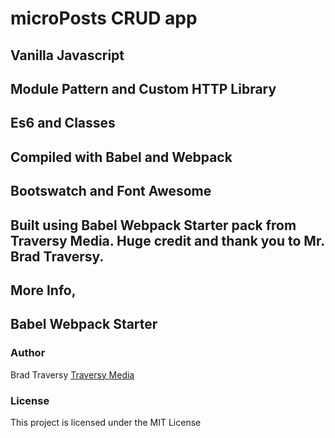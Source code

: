 # microPosts CRUD app 

## Vanilla Javascript

## Module Pattern and Custom HTTP Library

## Es6 and Classes

## Compiled with Babel and Webpack

## Bootswatch and Font Awesome

## Built using Babel Webpack Starter pack from Traversy Media.  Huge credit and thank you to Mr. Brad Traversy. 

## More Info,

## Babel Webpack Starter

### Author

Brad Traversy
[Traversy Media](http://www.traversymedia.com)

### License

This project is licensed under the MIT License